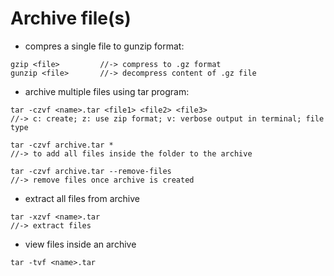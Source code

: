 # Archive file(s)
- compres a single file to gunzip format:
```
gzip <file>         //-> compress to .gz format
gunzip <file>       //-> decompress content of .gz file
```
- archive multiple files using tar program:
```
tar -czvf <name>.tar <file1> <file2> <file3>
//-> c: create; z: use zip format; v: verbose output in terminal; file type

tar -czvf archive.tar *
//-> to add all files inside the folder to the archive 

tar -czvf archive.tar --remove-files
//-> remove files once archive is created
```
- extract all files from archive
```
tar -xzvf <name>.tar	
//-> extract files
```
- view files inside an archive
```
tar -tvf <name>.tar
```